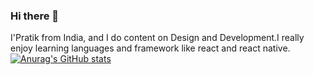### Hi there 👋
I'Pratik from India, and I do content on Design and Development.I really enjoy learning languages and framework like react and react native.
[![Anurag's GitHub stats](https://github-readme-stats.vercel.app/api?username=Pratik1091999)](https://github.com/anuraghazra/github-readme-stats)


